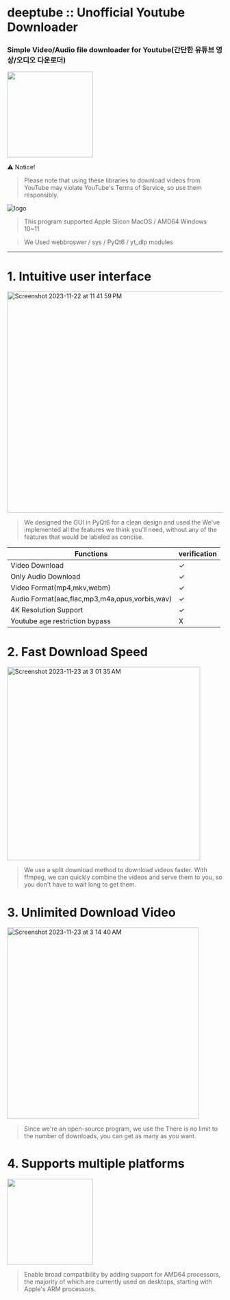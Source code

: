 # deeptube :: Unofficial Youtube Downloader
### Simple Video/Audio file downloader for Youtube(간단한 유튜브 영상/오디오 다운로더)

<img width="200" src="https://github.com/59rice/Deeptube/assets/101755125/25909530-073d-435b-ab41-69781298e77f">



⚠ Notice!
> Please note that using these libraries to download videos from YouTube may violate YouTube's Terms of Service, so use them responsibly.

![logo](https://github.com/59rice/Deeptube/assets/101755125/0699285f-b01b-45da-9e13-a57f54381e3f)

> This program supported Apple Slicon MacOS / AMD64 Windows 10~11

> We Used webbroswer / sys / PyQt6 / yt_dlp modules

----------------------------------------------



# 1. Intuitive user interface

<img width="516" alt="Screenshot 2023-11-22 at 11 41 59 PM" src="https://github.com/59rice/Deeptube/assets/101755125/15ee5ff7-5103-4e44-9893-fdae785f1b46">

> We designed the GUI in PyQt6 for a clean design and used the
We've implemented all the features we think you'll need, without any of the features that would be labeled as concise.

|Functions|verification
|------|---
|Video Download| ✓
|Only Audio Download| ✓
|Video Format(mp4,mkv,webm)| ✓
|Audio Format(aac,flac,mp3,m4a,opus,vorbis,wav)| ✓
|4K Resolution Support | ✓
|Youtube age restriction bypass | X



# 2. Fast Download Speed

<img width="451" alt="Screenshot 2023-11-23 at 3 01 35 AM" src="https://github.com/59rice/Deeptube/assets/101755125/e9435a5a-9fb5-4c09-b440-34a8a006b302">


> We use a split download method to download videos faster.
With ffmpeg, we can quickly combine the videos and serve them to you, so you don't have to wait long to get them.


# 3. Unlimited Download Video 

<img width="447" alt="Screenshot 2023-11-23 at 3 14 40 AM" src="https://github.com/59rice/Deeptube/assets/101755125/dddd1207-6999-4719-a8b2-40470db393fd">

> Since we're an open-source program, we use the
There is no limit to the number of downloads, you can get as many as you want.


# 4. Supports multiple platforms

<img width="200" src="https://github.com/59rice/Deeptube/assets/101755125/88c98b87-bb87-4a3a-9f93-15b414716918">

> Enable broad compatibility by adding support for AMD64 processors, the majority of which are currently used on desktops, starting with Apple's ARM processors.





